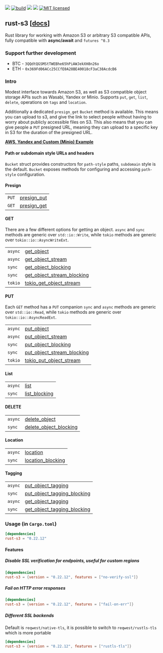 [![](https://camo.githubusercontent.com/2fee3780a8605b6fc92a43dab8c7b759a274a6cf/68747470733a2f2f696d672e736869656c64732e696f2f62616467652f72757374632d737461626c652d627269676874677265656e2e737667)](https://www.rust-lang.org/downloads.html)
[![build](https://github.com/durch/rust-s3/workflows/build/badge.svg)](https://github.com/durch/rust-s3/actions)
[![](http://meritbadge.herokuapp.com/rust-s3)](https://crates.io/crates/rust-s3)
![](https://img.shields.io/crates/d/rust-s3.svg)
[![MIT licensed](https://img.shields.io/badge/license-MIT-blue.svg)](https://github.com/durch/rust-s3/blob/master/LICENSE.md)
<!-- [![Join the chat at https://gitter.im/durch/rust-s3](https://badges.gitter.im/durch/rust-s3.svg)](https://gitter.im/durch/rust-s3?utm_source=badge&utm_medium=badge&utm_campaign=pr-badge&utm_content=badge) -->
## rust-s3 [[docs](https://durch.github.io/rust-s3/s3/)]

Rust library for working with Amazon S3 or arbitrary S3 compatible APIs, fully compatible with **async/await** and `futures ^0.3`

### Support further development

+ BTC - `3QQdtQGSMStTWEBhe65hPiAWJekXH8n26o`
+ ETH - `0x369Fd06ACc25CCfE0A28BE40018cF3aC38AcdcB6`

### Intro

Modest interface towards Amazon S3, as well as S3 compatible object storage APIs such as Wasabi, Yandex or Minio.
Supports `put`, `get`, `list`, `delete`, operations on `tags` and `location`. 

Additionally a dedicated `presign_get` `Bucket` method is available. This means you can upload to s3, and give the link to select people without having to worry about publicly accessible files on S3. This also means that you can give people 
a `PUT` presigned URL, meaning they can upload to a specific key in S3 for the duration of the presigned URL.

**[AWS, Yandex and Custom (Minio) Example](https://github.com/durch/rust-s3/blob/master/s3/bin/simple_crud.rs)**

#### Path or subdomain style URLs and headers

`Bucket` struct provides constructors for `path-style` paths, `subdomain` style is the default. `Bucket` exposes methods for configuring and accessing `path-style` configuration.

#### Presign

|       |                                                                                                |
| ----- | ---------------------------------------------------------------------------------------------- |
| `PUT` | [presign_put](https://durch.github.io/rust-s3/s3/bucket/struct.Bucket.html#method.presign_put) |
| `GET` | [presign_get](https://durch.github.io/rust-s3/s3/bucket/struct.Bucket.html#method.presign_get) |

#### GET

There are a few different options for getting an object. `async` and `sync` methods are generic over `std::io::Write`,
while `tokio` methods are generic over `tokio::io::AsyncWriteExt`.

|         |                                                                                                                              |
| ------- | ---------------------------------------------------------------------------------------------------------------------------- |
| `async` | [get_object](https://durch.github.io/rust-s3/s3/bucket/struct.Bucket.html#method.get_object)                                 |
| `async` | [get_object_stream](https://durch.github.io/rust-s3/s3/bucket/struct.Bucket.html#method.get_object_stream)                   |
| `sync`  | [get_object_blocking](https://durch.github.io/rust-s3/s3/bucket/struct.Bucket.html#method.get_object_blocking)               |
| `sync`  | [get_object_stream_blocking](https://durch.github.io/rust-s3/s3/bucket/struct.Bucket.html#method.get_object_stream_blocking) |
| `tokio` | [tokio_get_object_stream](https://durch.github.io/rust-s3/s3/bucket/struct.Bucket.html#method.tokio_get_object_stream)       |

#### PUT

Each `GET` method has a `PUT` companion `sync` and `async` methods are generic over `std::io::Read`,
while `tokio` methods are generic over `tokio::io::AsyncReadExt`.

|         |                                                                                                                              |
| ------- | ---------------------------------------------------------------------------------------------------------------------------- |
| `async` | [put_object](https://durch.github.io/rust-s3/s3/bucket/struct.Bucket.html#method.put_object)                                 |
| `async` | [put_object_stream](https://durch.github.io/rust-s3/s3/bucket/struct.Bucket.html#method.put_object_stream)                   |
| `sync`  | [put_object_blocking](https://durch.github.io/rust-s3/s3/bucket/struct.Bucket.html#method.put_object_blocking)               |
| `sync`  | [put_object_stream_blocking](https://durch.github.io/rust-s3/s3/bucket/struct.Bucket.html#method.put_object_stream_blocking) |
| `tokio` | [tokio_put_object_stream](https://durch.github.io/rust-s3/s3/bucket/struct.Bucket.html#method.tokio_put_object_stream)       |

#### List

|         |                                                                                                            |
| ------- | ---------------------------------------------------------------------------------------------------------- |
| `async` | [list](https://durch.github.io/rust-s3/s3/bucket/struct.Bucket.html#method.list)                   |
| `sync`  | [list_blocking](https://durch.github.io/rust-s3/s3/bucket/struct.Bucket.html#method.list_blocking) |

#### DELETE

|         |                                                                                                                      |
| ------- | -------------------------------------------------------------------------------------------------------------------- |
| `async` | [delete_object](https://durch.github.io/rust-s3/s3/bucket/struct.Bucket.html#method.delete_object)                   |
| `sync`  | [delete_object_blocking](https://durch.github.io/rust-s3/s3/bucket/struct.Bucket.html#method.delete_object_blocking) |

#### Location

|         |                                                                                                            |
| ------- | ---------------------------------------------------------------------------------------------------------- |
| `async` | [location](https://durch.github.io/rust-s3/s3/bucket/struct.Bucket.html#method.location)                   |
| `sync`  | [location_blocking](https://durch.github.io/rust-s3/s3/bucket/struct.Bucket.html#method.location_blocking) |

#### Tagging

|         |                                                                                                                                |
| ------- | ------------------------------------------------------------------------------------------------------------------------------ |
| `async` | [put_object_tagging](https://durch.github.io/rust-s3/s3/bucket/struct.Bucket.html#method.put_object_tagging)                   |
| `sync`  | [put_object_tagging_blocking](https://durch.github.io/rust-s3/s3/bucket/struct.Bucket.html#method.put_object_tagging_blocking) |
| `async` | [get_object_tagging](https://durch.github.io/rust-s3/s3/bucket/struct.Bucket.html#method.get_object_tagging)                   |
| `sync`  | [get_object_tagging_blocking](https://durch.github.io/rust-s3/s3/bucket/struct.Bucket.html#method.get_object_tagging_blocking) |

### Usage (in `Cargo.toml`)

```toml
[dependencies]
rust-s3 = "0.22.12"
```

#### Features

##### Disable SSL verification for endpoints, useful for custom regions

```toml
[dependencies]
rust-s3 = {version = "0.22.12", features = ["no-verify-ssl"]}
```

##### Fail on HTTP error responses

```toml
[dependencies]
rust-s3 = {version = "0.22.12", features = ["fail-on-err"]}
```

##### Different SSL backends

Default is `reqwest/native-tls`, it is possible to switch to `reqwest/rustls-tls` which is more portable

```toml
[dependencies]
rust-s3 = {version = "0.22.12", features = ["rustls-tls"]}
```
